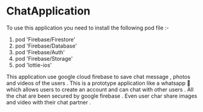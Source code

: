 # ChatApplication
To use this application you need to install the following pod file :-
 1) pod 'Firebase/Firestore'
 2) pod 'Firebase/Database'
 3) pod 'Firebase/Auth'
 4) pod 'Firebase/Storage'
 5) pod 'lottie-ios'

This application use google cloud firebase to save chat message , photos and videos of the users .
This is a prototype application like a whatsapp 💬 which allows users to create an account and can chat with other users . All the chat are been secured by google firebase .
Even user char share images and video with their chat partner .
